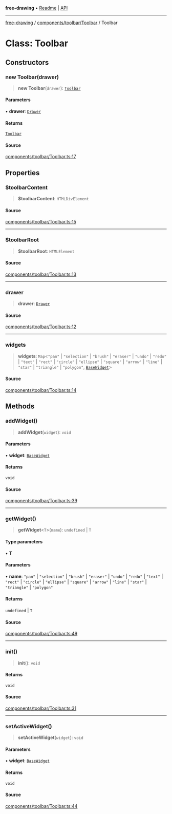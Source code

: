 **free-drawing** • [Readme](../../../../README.md) \| [API](../../../../modules.md)

***

[free-drawing](../../../../README.md) / [components/toolbar/Toolbar](../README.md) / Toolbar

# Class: Toolbar

## Constructors

### new Toolbar(drawer)

> **new Toolbar**(`drawer`): [`Toolbar`](Toolbar.md)

#### Parameters

• **drawer**: [`Drawer`](../../../../Drawer/classes/Drawer.md)

#### Returns

[`Toolbar`](Toolbar.md)

#### Source

[components/toolbar/Toolbar.ts:17](https://github.com/fabienwnklr/free-drawing/blob/master/src/components/toolbar/Toolbar.ts#L17)

## Properties

### $toolbarContent

> **$toolbarContent**: `HTMLDivElement`

#### Source

[components/toolbar/Toolbar.ts:15](https://github.com/fabienwnklr/free-drawing/blob/master/src/components/toolbar/Toolbar.ts#L15)

***

### $toolbarRoot

> **$toolbarRoot**: `HTMLElement`

#### Source

[components/toolbar/Toolbar.ts:13](https://github.com/fabienwnklr/free-drawing/blob/master/src/components/toolbar/Toolbar.ts#L13)

***

### drawer

> **drawer**: [`Drawer`](../../../../Drawer/classes/Drawer.md)

#### Source

[components/toolbar/Toolbar.ts:12](https://github.com/fabienwnklr/free-drawing/blob/master/src/components/toolbar/Toolbar.ts#L12)

***

### widgets

> **widgets**: `Map`\<`"pan"` \| `"selection"` \| `"brush"` \| `"eraser"` \| `"undo"` \| `"redo"` \| `"text"` \| `"rect"` \| `"circle"` \| `"ellipse"` \| `"square"` \| `"arrow"` \| `"line"` \| `"star"` \| `"triangle"` \| `"polygon"`, [`BaseWidget`](../../widgets/BaseWidget/classes/BaseWidget.md)\>

#### Source

[components/toolbar/Toolbar.ts:14](https://github.com/fabienwnklr/free-drawing/blob/master/src/components/toolbar/Toolbar.ts#L14)

## Methods

### addWidget()

> **addWidget**(`widget`): `void`

#### Parameters

• **widget**: [`BaseWidget`](../../widgets/BaseWidget/classes/BaseWidget.md)

#### Returns

`void`

#### Source

[components/toolbar/Toolbar.ts:39](https://github.com/fabienwnklr/free-drawing/blob/master/src/components/toolbar/Toolbar.ts#L39)

***

### getWidget()

> **getWidget**\<`T`\>(`name`): `undefined` \| `T`

#### Type parameters

• **T**

#### Parameters

• **name**: `"pan"` \| `"selection"` \| `"brush"` \| `"eraser"` \| `"undo"` \| `"redo"` \| `"text"` \| `"rect"` \| `"circle"` \| `"ellipse"` \| `"square"` \| `"arrow"` \| `"line"` \| `"star"` \| `"triangle"` \| `"polygon"`

#### Returns

`undefined` \| `T`

#### Source

[components/toolbar/Toolbar.ts:49](https://github.com/fabienwnklr/free-drawing/blob/master/src/components/toolbar/Toolbar.ts#L49)

***

### init()

> **init**(): `void`

#### Returns

`void`

#### Source

[components/toolbar/Toolbar.ts:31](https://github.com/fabienwnklr/free-drawing/blob/master/src/components/toolbar/Toolbar.ts#L31)

***

### setActiveWidget()

> **setActiveWidget**(`widget`): `void`

#### Parameters

• **widget**: [`BaseWidget`](../../widgets/BaseWidget/classes/BaseWidget.md)

#### Returns

`void`

#### Source

[components/toolbar/Toolbar.ts:44](https://github.com/fabienwnklr/free-drawing/blob/master/src/components/toolbar/Toolbar.ts#L44)
